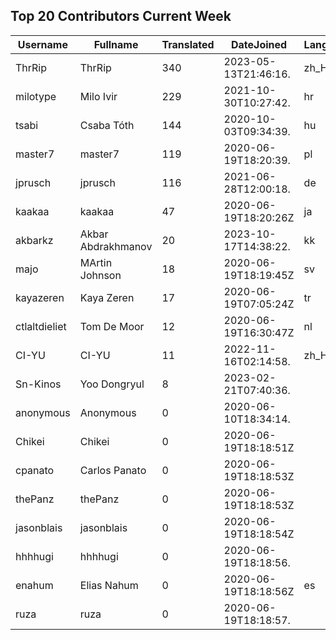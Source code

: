 ## Top 20 Contributors Current Week ##
|Username|Fullname|Translated|DateJoined|Language|
|--------|--------|----------|----------|-------|
|ThrRip|ThrRip|340|2023-05-13T21:46:16.|zh_Hans|
|milotype|Milo Ivir|229|2021-10-30T10:27:42.|hr|
|tsabi|Csaba Tóth|144|2020-10-03T09:34:39.|hu|
|master7|master7|119|2020-06-19T18:20:39.|pl|
|jprusch|jprusch|116|2021-06-28T12:00:18.|de|
|kaakaa|kaakaa|47|2020-06-19T18:20:26Z|ja|
|akbarkz|Akbar Abdrakhmanov|20|2023-10-17T14:38:22.|kk|
|majo|MArtin Johnson|18|2020-06-19T18:19:45Z|sv|
|kayazeren|Kaya Zeren|17|2020-06-19T07:05:24Z|tr|
|ctlaltdieliet|Tom De Moor|12|2020-06-19T16:30:47Z|nl|
|CI-YU|CI-YU|11|2022-11-16T02:14:58.|zh_Hant|
|Sn-Kinos|Yoo Dongryul|8|2023-02-21T07:40:36.||
|anonymous|Anonymous|0|2020-06-10T18:34:14.||
|Chikei|Chikei|0|2020-06-19T18:18:51Z||
|cpanato|Carlos Panato|0|2020-06-19T18:18:53Z||
|thePanz|thePanz|0|2020-06-19T18:18:53Z||
|jasonblais|jasonblais|0|2020-06-19T18:18:54Z||
|hhhhugi|hhhhugi|0|2020-06-19T18:18:56.||
|enahum|Elias  Nahum|0|2020-06-19T18:18:56Z|es|
|ruza|ruza|0|2020-06-19T18:18:57.||

